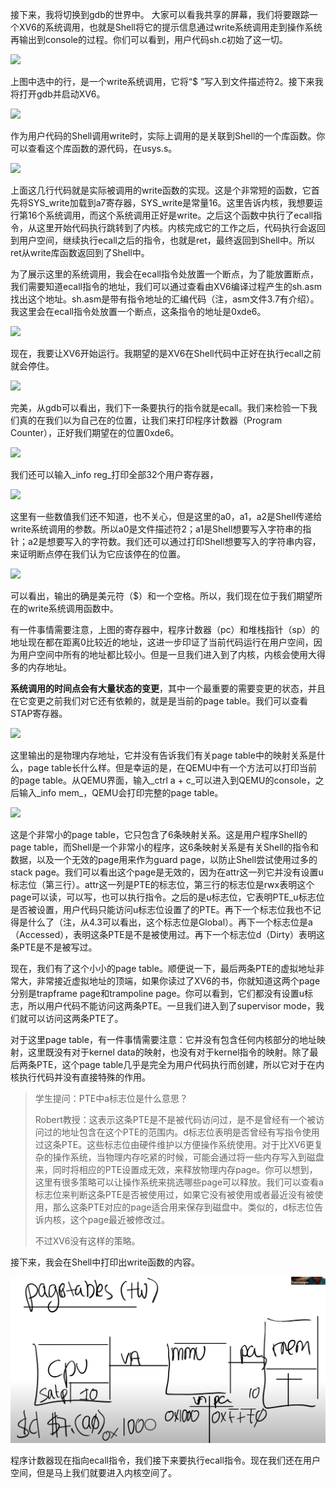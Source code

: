 接下来，我将切换到gdb的世界中。 大家可以看我共享的屏幕，我们将要跟踪一个XV6的系统调用，也就是Shell将它的提示信息通过write系统调用走到操作系统再输出到console的过程。你们可以看到，用户代码sh.c初始了这一切。

[![](https://github.com/huihongxiao/MIT6.S081/raw/master/.gitbook/assets/image%20(324).png)](https://github.com/huihongxiao/MIT6.S081/blob/master/.gitbook/assets/image%20\(324\).png)

上图中选中的行，是一个write系统调用，它将“$ ”写入到文件描述符2。接下来我将打开gdb并启动XV6。

[![](https://github.com/huihongxiao/MIT6.S081/raw/master/.gitbook/assets/image%20(223).png)](https://github.com/huihongxiao/MIT6.S081/blob/master/.gitbook/assets/image%20\(223\).png)

作为用户代码的Shell调用write时，实际上调用的是关联到Shell的一个库函数。你可以查看这个库函数的源代码，在usys.s。

[![](https://github.com/huihongxiao/MIT6.S081/raw/master/.gitbook/assets/image%20(216)%20(1)%20(1).png)](https://github.com/huihongxiao/MIT6.S081/blob/master/.gitbook/assets/image%20\(216\)%20\(1\)%20\(1\).png)

上面这几行代码就是实际被调用的write函数的实现。这是个非常短的函数，它首先将SYS_write加载到a7寄存器，SYS_write是常量16。这里告诉内核，我想要运行第16个系统调用，而这个系统调用正好是write。之后这个函数中执行了ecall指令，从这里开始代码执行跳转到了内核。内核完成它的工作之后，代码执行会返回到用户空间，继续执行ecall之后的指令，也就是ret，最终返回到Shell中。所以ret从write库函数返回到了Shell中。

为了展示这里的系统调用，我会在ecall指令处放置一个断点，为了能放置断点，我们需要知道ecall指令的地址，我们可以通过查看由XV6编译过程产生的sh.asm找出这个地址。sh.asm是带有指令地址的汇编代码（注，asm文件3.7有介绍）。我这里会在ecall指令处放置一个断点，这条指令的地址是0xde6。

[![](https://github.com/huihongxiao/MIT6.S081/raw/master/.gitbook/assets/image%20(222).png)](https://github.com/huihongxiao/MIT6.S081/blob/master/.gitbook/assets/image%20\(222\).png)

现在，我要让XV6开始运行。我期望的是XV6在Shell代码中正好在执行ecall之前就会停住。

[![](https://github.com/huihongxiao/MIT6.S081/raw/master/.gitbook/assets/image%20(330).png)](https://github.com/huihongxiao/MIT6.S081/blob/master/.gitbook/assets/image%20\(330\).png)

完美，从gdb可以看出，我们下一条要执行的指令就是ecall。我们来检验一下我们真的在我们以为自己在的位置，让我们来打印程序计数器（Program Counter），正好我们期望在的位置0xde6。

[![](https://github.com/huihongxiao/MIT6.S081/raw/master/.gitbook/assets/image%20(259).png)](https://github.com/huihongxiao/MIT6.S081/blob/master/.gitbook/assets/image%20\(259\).png)

我们还可以输入_info reg_打印全部32个用户寄存器，

[![](https://github.com/huihongxiao/MIT6.S081/raw/master/.gitbook/assets/image%20(210).png)](https://github.com/huihongxiao/MIT6.S081/blob/master/.gitbook/assets/image%20\(210\).png)

这里有一些数值我们还不知道，也不关心，但是这里的a0，a1，a2是Shell传递给write系统调用的参数。所以a0是文件描述符2；a1是Shell想要写入字符串的指针；a2是想要写入的字符数。我们还可以通过打印Shell想要写入的字符串内容，来证明断点停在我们认为它应该停在的位置。

[![](https://github.com/huihongxiao/MIT6.S081/raw/master/.gitbook/assets/image%20(342).png)](https://github.com/huihongxiao/MIT6.S081/blob/master/.gitbook/assets/image%20\(342\).png)

可以看出，输出的确是美元符（$）和一个空格。所以，我们现在位于我们期望所在的write系统调用函数中。

有一件事情需要注意，上图的寄存器中，程序计数器（pc）和堆栈指针（sp）的地址现在都在距离0比较近的地址，这进一步印证了当前代码运行在用户空间，因为用户空间中所有的地址都比较小。但是一旦我们进入到了内核，内核会使用大得多的内存地址。

**系统调用的时间点会有大量状态的变更**，其中一个最重要的需要变更的状态，并且在它变更之前我们对它还有依赖的，就是是当前的page table。我们可以查看STAP寄存器。

[![](https://github.com/huihongxiao/MIT6.S081/raw/master/.gitbook/assets/image%20(369).png)](https://github.com/huihongxiao/MIT6.S081/blob/master/.gitbook/assets/image%20\(369\).png)

这里输出的是物理内存地址，它并没有告诉我们有关page table中的映射关系是什么，page table长什么样。但是幸运的是，在QEMU中有一个方法可以打印当前的page table。从QEMU界面，输入_ctrl a + c_可以进入到QEMU的console，之后输入_info mem_，QEMU会打印完整的page table。

[![](https://github.com/huihongxiao/MIT6.S081/raw/master/.gitbook/assets/image%20(297).png)](https://github.com/huihongxiao/MIT6.S081/blob/master/.gitbook/assets/image%20\(297\).png)

这是个非常小的page table，它只包含了6条映射关系。这是用户程序Shell的page table，而Shell是一个非常小的程序，这6条映射关系是有关Shell的指令和数据，以及一个无效的page用来作为guard page，以防止Shell尝试使用过多的stack page。我们可以看出这个page是无效的，因为在attr这一列它并没有设置u标志位（第三行）。attr这一列是PTE的标志位，第三行的标志位是rwx表明这个page可以读，可以写，也可以执行指令。之后的是u标志位，它表明PTE_u标志位是否被设置，用户代码只能访问u标志位设置了的PTE。再下一个标志位我也不记得是什么了（注，从4.3可以看出，这个标志位是Global）。再下一个标志位是a（Accessed），表明这条PTE是不是被使用过。再下一个标志位d（Dirty）表明这条PTE是不是被写过。

现在，我们有了这个小小的page table。顺便说一下，最后两条PTE的虚拟地址非常大，非常接近虚拟地址的顶端，如果你读过了XV6的书，你就知道这两个page分别是trapframe page和trampoline page。你可以看到，它们都没有设置u标志，所以用户代码不能访问这两条PTE。一旦我们进入到了supervisor mode，我们就可以访问这两条PTE了。

对于这里page table，有一件事情需要注意：它并没有包含任何内核部分的地址映射，这里既没有对于kernel data的映射，也没有对于kernel指令的映射。除了最后两条PTE，这个page table几乎是完全为用户代码执行而创建，所以它对于在内核执行代码并没有直接特殊的作用。

> 学生提问：PTE中a标志位是什么意思？
> 
> Robert教授：这表示这条PTE是不是被代码访问过，是不是曾经有一个被访问过的地址包含在这个PTE的范围内。d标志位表明是否曾经有写指令使用过这条PTE。这些标志位由硬件维护以方便操作系统使用。对于比XV6更复杂的操作系统，当物理内存吃紧的时候，可能会通过将一些内存写入到磁盘来，同时将相应的PTE设置成无效，来释放物理内存page。你可以想到，这里有很多策略可以让操作系统来挑选哪些page可以释放。我们可以查看a标志位来判断这条PTE是否被使用过，如果它没有被使用或者最近没有被使用，那么这条PTE对应的page适合用来保存到磁盘中。类似的，d标志位告诉内核，这个page最近被修改过。
> 
> 不过XV6没有这样的策略。

接下来，我会在Shell中打印出write函数的内容。

[![](https://github.com/huihongxiao/MIT6.S081/raw/master/.gitbook/assets/image%20(172).png)](https://github.com/huihongxiao/MIT6.S081/blob/master/.gitbook/assets/image%20\(172\).png)

程序计数器现在指向ecall指令，我们接下来要执行ecall指令。现在我们还在用户空间，但是马上我们就要进入内核空间了。